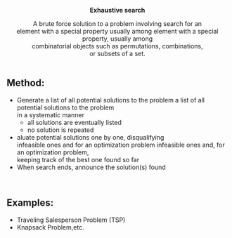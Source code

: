 

<p align="center">
    <strong>Exhaustive search</strong>
</p>
<p align="center">
    A brute force solution to a problem involving search for an <br />
element with a special property usually among element with a special property, usually among<br />
combinatorial objects such as permutations, combinations, <br />
or subsets of a set.<br />

<br />
    </p>

## Method:
* Generate a list of all potential solutions to the problem a list of all potential solutions to the problem<br />
in a systematic manner
    * all solutions are eventually listed
    * no solution is repeated
* aluate potential solutions one by one, disqualifying <br />
infeasible ones and for an optimization problem infeasible ones and, for an optimization problem, <br />
keeping track of the best one found so far<br />
* When search ends, announce the solution(s) found
<br />

## Examples:
* Traveling Salesperson Problem (TSP)
* Knapsack Problem,etc.
